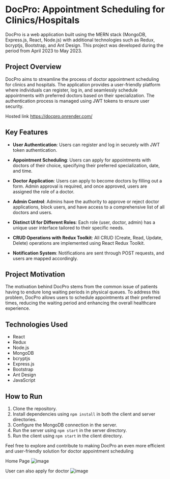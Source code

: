 # DocPro: Appointment Scheduling for Clinics/Hospitals

DocPro is a web application built using the MERN stack (MongoDB, Express.js, React, Node.js) with additional technologies such as Redux, bcryptjs, Bootstrap, and Ant Design. This project was developed during the period from April 2023 to May 2023.

## Project Overview

DocPro aims to streamline the process of doctor appointment scheduling for clinics and hospitals. The application provides a user-friendly platform where individuals can register, log in, and seamlessly schedule appointments with preferred doctors based on their specialization. The authentication process is managed using JWT tokens to ensure user security.

Hosted link
https://docpro.onrender.com/

## Key Features

- **User Authentication**: Users can register and log in securely with JWT token authentication.
  
- **Appointment Scheduling**: Users can apply for appointments with doctors of their choice, specifying their preferred specialization, date, and time.

- **Doctor Application**: Users can apply to become doctors by filling out a form. Admin approval is required, and once approved, users are assigned the role of a doctor.

- **Admin Control**: Admins have the authority to approve or reject doctor applications, block users, and have access to a comprehensive list of all doctors and users.

- **Distinct UI for Different Roles**: Each role (user, doctor, admin) has a unique user interface tailored to their specific needs.

- **CRUD Operations with Redux Toolkit**: All CRUD (Create, Read, Update, Delete) operations are implemented using React Redux Toolkit.

- **Notification System**: Notifications are sent through POST requests, and users are mapped accordingly.

## Project Motivation

The motivation behind DocPro stems from the common issue of patients having to endure long waiting periods in physical queues. To address this problem, DocPro allows users to schedule appointments at their preferred times, reducing the waiting period and enhancing the overall healthcare experience.

## Technologies Used

- React
- Redux
- Node.js
- MongoDB
- bcryptjs
- Express.js
- Bootstrap
- Ant Design
- JavaScript

## How to Run

1. Clone the repository.
2. Install dependencies using `npm install` in both the client and server directories.
3. Configure the MongoDB connection in the server.
4. Run the server using `npm start` in the server directory.
5. Run the client using `npm start` in the client directory.

Feel free to explore and contribute to making DocPro an even more efficient and user-friendly solution for doctor appointment scheduling

Home Page
![image](https://github.com/sourajsarkar/project1/assets/98710029/6950b1cf-fc7b-4b67-8770-082fdb56a906)

User can also apply for doctor
![image](https://github.com/sourajsarkar/project1/assets/98710029/82d9c9a9-8d2f-47ff-9b4f-d56e540d5cd1)

